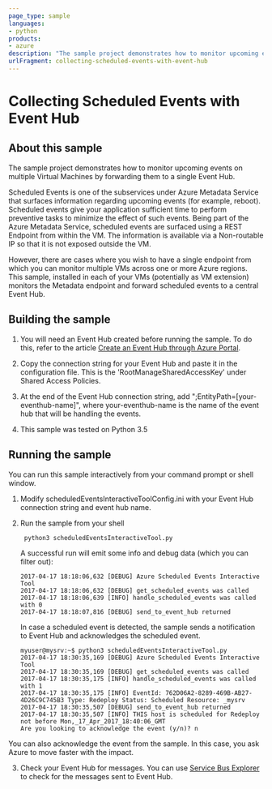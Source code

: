 ```yaml
---
page_type: sample
languages:
- python
products:
- azure
description: "The sample project demonstrates how to monitor upcoming events on multiple Virtual Machines by forwarding them to a single Event Hub."
urlFragment: collecting-scheduled-events-with-event-hub
---
```


# Collecting Scheduled Events with Event Hub  

## About this sample
The sample project demonstrates how to monitor upcoming events on multiple Virtual Machines by forwarding them to a single Event Hub.

Scheduled Events is one of the subservices under Azure Metadata Service that surfaces information regarding upcoming events (for example, reboot). Scheduled events give your application sufficient time to perform preventive tasks to minimize the effect of such events. Being part of the Azure Metadata Service, scheduled events are surfaced using a REST Endpoint from within the VM. The information is available via a Non-routable IP so that it is not exposed outside the VM. 

However, there are cases where you wish to have a single endpoint from which you can monitor multiple VMs across one or more Azure regions. This sample, installed in each of your VMs (potentially as VM extension) monitors the Metadata endpoint and forward scheduled events to a central Event Hub.


## Building the sample
1. You will need an Event Hub created before running the sample. To do this, refer to the article [Create an Event Hub through Azure Portal](https://docs.microsoft.com/en-us/azure/event-hubs/event-hubs-create).

2. Copy the connection string for your Event Hub and paste it in the configuration file. This is the 'RootManageSharedAccessKey' under Shared Access Policies.

3. At the end of the Event Hub connection string, add ";EntityPath=[your-eventhub-name]", where your-eventhub-name is the name of the event hub that will be handling the events.

4. This sample was tested on Python 3.5 


## Running the sample
You can run this sample interactively from your command prompt or shell window.
1. Modify scheduledEventsInteractiveToolConfig.ini with your Event Hub connection string and event hub name.
2. Run the sample from your shell 
    ```
     python3 scheduledEventsInteractiveTool.py
    ```
    
    A successful run will emit some info and debug data (which you can filter out):

   ```
   2017-04-17 18:18:06,632 [DEBUG] Azure Scheduled Events Interactive Tool
   2017-04-17 18:18:06,632 [DEBUG] get_scheduled_events was called
   2017-04-17 18:18:06,639 [INFO] handle_scheduled_events was called with 0
   2017-04-17 18:18:07,816 [DEBUG] send_to_event_hub returned
   ```

   In case a scheduled event is detected, the sample sends a notification to Event Hub and acknowledges the scheduled event.
   ```
   myuser@mysrv:~$ python3 scheduledEventsInteractiveTool.py
   2017-04-17 18:30:35,169 [DEBUG] Azure Scheduled Events Interactive Tool
   2017-04-17 18:30:35,169 [DEBUG] get_scheduled_events was called
   2017-04-17 18:30:35,175 [INFO] handle_scheduled_events was called with 1
   2017-04-17 18:30:35,175 [INFO] EventId: 762D06A2-8289-469B-AB27-4D26C9C745B3 Type: Redeploy Status: Scheduled Resource: _mysrv
   2017-04-17 18:30:35,507 [DEBUG] send_to_event_hub returned
   2017-04-17 18:30:35,507 [INFO] THIS host is scheduled for Redeploy not before Mon,_17_Apr_2017_18:40:06_GMT
   Are you looking to acknowledge the event (y/n)? n

   ```
  You can also acknowledge the event from the sample. In this case, you ask Azure to move faster with the impact. 

3. Check your Event Hub for messages. You can use [Service Bus Explorer](https://github.com/paolosalvatori/ServiceBusExplorer) to check for the messages sent to Event Hub. 

